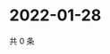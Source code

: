 # 2022-01-28

共 0 条

<!-- BEGIN WEIBO -->
<!-- 最后更新时间 Fri Jan 28 2022 20:22:22 GMT+0800 (China Standard Time) -->

<!-- END WEIBO -->
